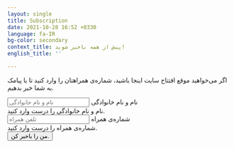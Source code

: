 ```yaml
---
layout: single
title: Subscription
date: 2021-10-28 16:52 +0330
language: fa-IR
bg-color: secondary
context_title: پیش از همه باخبر شوید!
english_title: ''

---
```

اگر می‌خواهید موقع افتتاح سایت اینجا باشید، شماره‌ی همراهتان را وارد کنید تا با پیامک به شما خبر بدهیم.


<div class="col-lg-6 mx-auto">
    <form class="row g-0 text-dark needs-validation" id="form" action="https://docs.google.com/forms/u/0/d/e/1FAIpQLScHsUmCVYJmH67qDFhVd_ia7mxoY5XbNdSgdWMmggAOu_JfNw/formResponse" novalidate>
        <div class="col-12 col-md-6 mb-3 px-3">
            <div class="form-floating">
                <input type="name" class="form-control border-0" id="name" pattern="^[‌ آابپتثجچحخدذرزژسشصضطظعغفقکگلمنوهی]+$" placeholder="نام و نام خانوادگی" name="entry.748188054" required>
                <label for="name">نام و نام خانوادگی</label>
                <div class="invalid-feedback text-white">
                    نام و نام خانوادگی را درست وارد کنید.
                </div>
            </div>
        </div>
        <div class="col-12 col-md-6 mb-3 px-3">
            <div class="form-floating">
                <input type="text" class="form-control border-0" id="phone" pattern="09\d\d\d\d\d\d\d\d\d" placeholder="تلفن همراه" name="entry.1977671734" required>
                <label for="phone">شماره‌ی همراه</label>
                <div class="invalid-feedback text-white">
                    شماره‌ی همراه را درست وارد کنید.
                </div>
            </div>
        </div>
        <div class="d-sm-flex justify-content-center">
            <input class="btn bg-white btn-lg px-4" type="submit" value="من را باخبر کن.">
        </div>
    </form>
    <div id="success" class="alert alert-light" style="display: none;" role="alert">
        <i class="bi bi-check-all"></i>
        به فهرست خبررسان پیامکی زال افزوده شدید. منتظرمان باشید.
    </div>



</div>